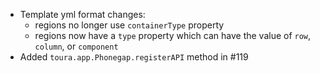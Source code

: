 * Template yml format changes:
    * regions no longer use `containerType` property
    * regions now have a `type` property which can have the value of `row`, `column`, or `component`
* Added `toura.app.Phonegap.registerAPI` method in #119